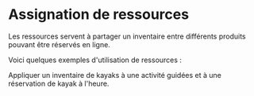 # Assignation de ressources

Les ressources servent à partager un inventaire entre différents produits pouvant être réservés en ligne.

Voici quelques exemples d'utilisation de ressources : 

Appliquer un inventaire de kayaks à une activité guidées et à une réservation de kayak à l'heure. 

